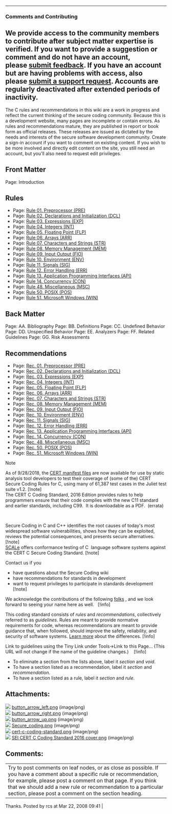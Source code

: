 ------------------------------------------------------------------------
### Comments and Contributing
We provide access to the community members to contribute after subject matter expertise is verified.
If you want to provide a suggestion or comment and do not have an account, please [submit feedback](https://www.sei.cmu.edu/contact-us/).
If you have an account but are having problems with access, also please [submit a support request](https://wiki.sei.cmu.edu/confluence/contactadministrators.action).
Accounts are regularly deactivated after extended periods of inactivity. 
------------------------------------------------------------------------
The C rules and recommendations in this wiki are a work in progress and reflect the current thinking of the secure coding community. Because this is a development website, many pages are incomplete or contain errors. As rules and recommendations mature, they are published in report or book form as official releases. These releases are issued as dictated by the needs and interests of the secure software development community.
Create a sign-in account if you want to comment on existing content. If you wish to be more involved and directly edit content on the site, you still need an account, but you'll also need to request edit privileges.
## Front Matter  
Page: Introduction
## Rules
-   Page:
    [Rule 01. Preprocessor (PRE)](../c/Rule%2001_%20Preprocessor%20_PRE_)
-   Page:
    [Rule 02. Declarations and Initialization (DCL)](../c/Rule%2002_%20Declarations%20and%20Initialization%20_DCL_)
-   Page:
    [Rule 03. Expressions (EXP)](../c/Rule%2003_%20Expressions%20_EXP_)
-   Page:
    [Rule 04. Integers (INT)](../c/Rule%2004_%20Integers%20_INT_)
-   Page:
    [Rule 05. Floating Point (FLP)](../c/Rule%2005_%20Floating%20Point%20_FLP_)
-   Page:
    [Rule 06. Arrays (ARR)](../c/Rule%2006_%20Arrays%20_ARR_)
-   Page:
    [Rule 07. Characters and Strings (STR)](../c/Rule%2007_%20Characters%20and%20Strings%20_STR_)
-   Page:
    [Rule 08. Memory Management (MEM)](../c/Rule%2008_%20Memory%20Management%20_MEM_)
-   Page:
    [Rule 09. Input Output (FIO)](../c/Rule%2009_%20Input%20Output%20_FIO_)
-   Page:
    [Rule 10. Environment (ENV)](../c/Rule%2010_%20Environment%20_ENV_)
-   Page:
    [Rule 11. Signals (SIG)](../c/Rule%2011_%20Signals%20_SIG_)
-   Page:
    [Rule 12. Error Handling (ERR)](../c/Rule%2012_%20Error%20Handling%20_ERR_)
-   Page:
    [Rule 13. Application Programming Interfaces (API)](../c/Rule%2013_%20Application%20Programming%20Interfaces%20_API_)
-   Page:
    [Rule 14. Concurrency (CON)](../c/Rule%2014_%20Concurrency%20_CON_)
-   Page:
    [Rule 48. Miscellaneous (MSC)](../c/Rule%2048_%20Miscellaneous%20_MSC_)
-   Page:
    [Rule 50. POSIX (POS)](../c/Rule%2050_%20POSIX%20_POS_)
-   Page:
    [Rule 51. Microsoft Windows (WIN)](../c/Rule%2051_%20Microsoft%20Windows%20_WIN_)
## Back Matter
Page: AA. Bibliography Page: BB. Definitions Page: CC. Undefined Behavior Page: DD. Unspecified Behavior Page: EE. Analyzers Page: FF. Related Guidelines Page: GG. Risk Assessments
## Recommendations
-   Page:
    [Rec. 01. Preprocessor (PRE)](../c/Rec_%2001_%20Preprocessor%20_PRE_)
-   Page:
    [Rec. 02. Declarations and Initialization (DCL)](../c/Rec_%2002_%20Declarations%20and%20Initialization%20_DCL_)
-   Page:
    [Rec. 03. Expressions (EXP)](../c/Rec_%2003_%20Expressions%20_EXP_)
-   Page:
    [Rec. 04. Integers (INT)](../c/Rec_%2004_%20Integers%20_INT_)
-   Page:
    [Rec. 05. Floating Point (FLP)](../c/Rec_%2005_%20Floating%20Point%20_FLP_)
-   Page:
    [Rec. 06. Arrays (ARR)](../c/Rec_%2006_%20Arrays%20_ARR_)
-   Page:
    [Rec. 07. Characters and Strings (STR)](../c/Rec_%2007_%20Characters%20and%20Strings%20_STR_)
-   Page:
    [Rec. 08. Memory Management (MEM)](../c/Rec_%2008_%20Memory%20Management%20_MEM_)
-   Page:
    [Rec. 09. Input Output (FIO)](../c/Rec_%2009_%20Input%20Output%20_FIO_)
-   Page:
    [Rec. 10. Environment (ENV)](../c/Rec_%2010_%20Environment%20_ENV_)
-   Page:
    [Rec. 11. Signals (SIG)](../c/Rec_%2011_%20Signals%20_SIG_)
-   Page:
    [Rec. 12. Error Handling (ERR)](../c/Rec_%2012_%20Error%20Handling%20_ERR_)
-   Page:
    [Rec. 13. Application Programming Interfaces (API)](../c/Rec_%2013_%20Application%20Programming%20Interfaces%20_API_)
-   Page:
    [Rec. 14. Concurrency (CON)](../c/Rec_%2014_%20Concurrency%20_CON_)
-   Page:
    [Rec. 48. Miscellaneous (MSC)](../c/Rec_%2048_%20Miscellaneous%20_MSC_)
-   Page:
    [Rec. 50. POSIX (POS)](../c/Rec_%2050_%20POSIX%20_POS_)
-   Page:
    [Rec. 51. Microsoft Windows (WIN)](../c/Rec_%2051_%20Microsoft%20Windows%20_WIN_)
> [!note]  
>
> As of 9/28/2018, the [CERT manifest files](CERT%20manifest%20files) are now available for use by static analysis tool developers to test their coverage of (some of the) CERT Secure Coding Rules for C, using many of 61,387 test cases in the Juliet test suite v1.2.
> [!note]  
> [](https://resources.sei.cmu.edu/library/asset-view.cfm?assetID=454220)The CERT C Coding Standard, 2016 Edition provides rules to help programmers ensure that their code complies with the new C11 standard and earlier standards, including C99.  It is downloadable as a PDF.  (errata)
>
>   
>
> Secure Coding in C and C++ identifies the root causes of today's most widespread software vulnerabilities, shows how they can be exploited, reviews the potential consequences, and presents secure alternatives.
> [!note]  
> [SCALe](https://resources.sei.cmu.edu/library/asset-view.cfm?assetid=473847) offers conformance testing of C  language software systems against the CERT C Secure Coding Standard.
> [!note]  
>
> Contact us if you
>
> -   have questions about the Secure Coding wiki
> -   have recommendations for standards in development
> -   want to request privileges to participate in standards development
> [!note]  
>
> We acknowledge the contributions of the following [folks](Acknowledgments) , and we look forward to seeing your name here as well.  
> [!info]  
>
> This coding standard consists of *rules* and *recommendations*, collectively referred to as *guidelines*. Rules are meant to provide normative requirements for code, whereas recommendations are meant to provide guidance that, when followed, should improve the safety, reliability, and security of software systems. [Learn more](https://wiki.sei.cmu.edu/confluence/display/seccode/Rules+vs.+Recommendations) about the differences.
> [!info]  
>
> Link to guidelines using the Tiny Link under Tools→Link to this Page... (This URL will not change if the name of the guideline changes.)   
> [!info]  
>
> -   To eliminate a section from the lists above, label it *section* and *void*.
> -   To have a section listed as a recommendation, label it *section* and *recommendation*.
> -   To have a section listed as a rule, label it *section* and *rule*.  

## Attachments:
![](images/icons/bullet_blue.gif) [button_arrow_left.png](attachments/87152044/88034188.png) (image/png)  
![](images/icons/bullet_blue.gif) [button_arrow_right.png](attachments/87152044/88034189.png) (image/png)  
![](images/icons/bullet_blue.gif) [button_arrow_up.png](attachments/87152044/88034190.png) (image/png)  
![](images/icons/bullet_blue.gif) [Secure_coding.png](attachments/87152044/88033093.png) (image/png)  
![](images/icons/bullet_blue.gif) [cert-c-coding-standard.png](attachments/87152044/88033092.png) (image/png)  
![](images/icons/bullet_blue.gif) [SEI CERT C Coding Standard 2016 cover.png](attachments/87152044/88022020.png) (image/png)  
## Comments:

|  |
| ----|
| Try to post comments on leaf nodes, or as close as possible.  If you have a comment about a specific rule or recommendation, for example, please post a comment on that page.  If you think that we should add a new rule or recommendation to a particular section, please post a comment on the section heading.  
Thanks.
                                        Posted by rcs at Mar 22, 2008 09:41
                                     |

